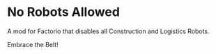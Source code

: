 No Robots Allowed
=================

A mod for Factorio that disables all Construction and Logistics Robots.

Embrace the Belt!
